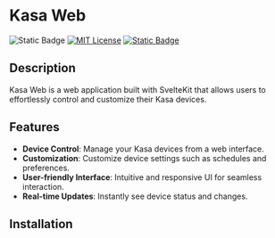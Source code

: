 # Kasa Web
![Static Badge](https://img.shields.io/badge/status-in_progress-orange?style=for-the-badge) [![MIT License](https://img.shields.io/badge/license-MIT-blue?style=for-the-badge)](https://opensource.org/license/MIT)  [![Static Badge](https://img.shields.io/badge/email-green?style=for-the-badge&logo=google&logoColor=555)](mailto:kstedman.engr@gmail.com)

## Description
Kasa Web is a web application built with SvelteKit that allows users to effortlessly control and customize their Kasa devices.

## Features
- **Device Control**: Manage your Kasa devices from a web interface.
- **Customization**: Customize device settings such as schedules and preferences.
- **User-friendly Interface**: Intuitive and responsive UI for seamless interaction.
- **Real-time Updates**: Instantly see device status and changes.

## Installation


